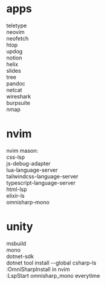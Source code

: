 # apps

teletype  
neovim  
neofetch  
htop  
updog  
notion  
helix  
slides  
tree  
pandoc  
netcat  
wireshark  
burpsuite  
nmap  


# nvim

nvim mason:  
css-lsp  
js-debug-adapter  
lua-language-server  
tailwindcss-language-server  
typescript-language-server  
html-lsp  
elixir-ls  
omnisharp-mono  

# unity  
msbuild  
mono  
dotnet-sdk  
dotnet tool install --global csharp-ls  
:OmniSharpInstall in nvim  
:LspStart omnisharp_mono everytime
